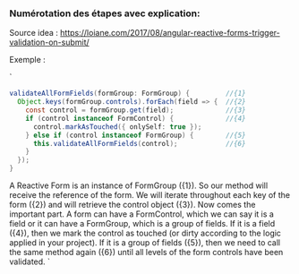 
### Numérotation des étapes avec explication:
Source idea : https://loiane.com/2017/08/angular-reactive-forms-trigger-validation-on-submit/

Exemple :

`
```java
validateAllFormFields(formGroup: FormGroup) {         //{1}
  Object.keys(formGroup.controls).forEach(field => {  //{2}
    const control = formGroup.get(field);             //{3}
    if (control instanceof FormControl) {             //{4}
      control.markAsTouched({ onlySelf: true });
    } else if (control instanceof FormGroup) {        //{5}
      this.validateAllFormFields(control);            //{6}
    }
  });
}
```

A Reactive Form is an instance of FormGroup ({1}). So our method will receive the reference of the form. We will iterate throughout each key of the form ({2}) and will retrieve the control object ({3}). Now comes the important part. A form can have a FormControl, which we can say it is a field or it can have a FormGroup, which is a group of fields. If it is a field ({4}), then we mark the control as touched (or dirty according to the logic applied in your project). If it is a group of fields ({5}), then we need to call the same method again ({6}) until all levels of the form controls have been validated.
`
